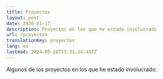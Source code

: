 ```yaml
---
title: Proyectos
layout: post
date: 2020-01-17
description: Proyectos en los que he estado involucrado
url: /proyectos
translationKey: proyectos
lang: es
lastmod: 2024-05-28T13:31:14.437Z
---
```


Algunos de los proyectos en los que he estado involucrado:
